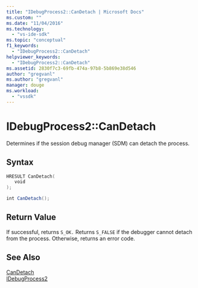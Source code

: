```yaml
---
title: "IDebugProcess2::CanDetach | Microsoft Docs"
ms.custom: ""
ms.date: "11/04/2016"
ms.technology: 
  - "vs-ide-sdk"
ms.topic: "conceptual"
f1_keywords: 
  - "IDebugProcess2::CanDetach"
helpviewer_keywords: 
  - "IDebugProcess2::CanDetach"
ms.assetid: 2830f7c3-69fb-474a-97b8-5b869e38d546
author: "gregvanl"
ms.author: "gregvanl"
manager: douge
ms.workload: 
  - "vssdk"
---
```

# IDebugProcess2::CanDetach
Determines if the session debug manager (SDM) can detach the process.  
  
## Syntax  
  
```cpp  
HRESULT CanDetach(  
   void  
);  
```  
  
```csharp  
int CanDetach();  
```  
  
## Return Value  
 If successful, returns `S_OK.` Returns `S_FALSE` if the debugger cannot detach from the process. Otherwise, returns an error code.  
  
## See Also  
 [CanDetach](../../../extensibility/debugger/reference/idebugprogram2-candetach.md)   
 [IDebugProcess2](../../../extensibility/debugger/reference/idebugprocess2.md)